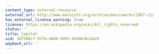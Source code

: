 ```yaml
---
content_type: external-resource
external_url: http://www.marxists.org/archive/marx/works/1867-c1/
has_external_license_warning: true
license: https://en.wikipedia.org/wiki/All_rights_reserved
status: ''
title: Capital
uid: 3d7560c7-92fb-40d6-9993-d549b36cda29
wayback_url: ''
---
```

